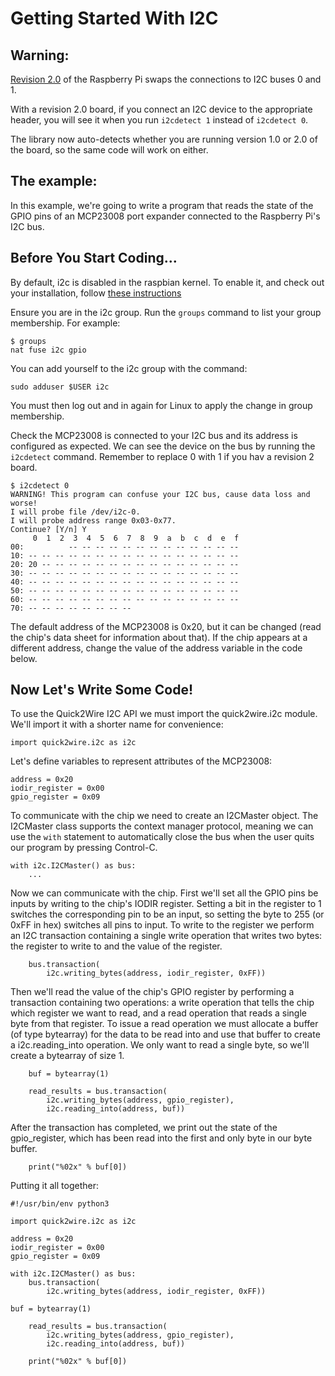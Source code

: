 Getting Started With I2C
========================


Warning:
-------

[Revision 2.0](http://www.raspberrypi.org/archives/1929) of the
Raspberry Pi swaps the connections to I2C buses 0 and 1.

With a revision 2.0 board, if you connect an I2C device to the
appropriate header, you will see it when you run `i2cdetect 1` instead
of `i2cdetect 0`.

The library now auto-detects whether you are running version 1.0 or
2.0 of the board, so the same code will work on either.

The example:
------------

In this example, we're going to write a program that reads the state
of the GPIO pins of an MCP23008 port expander connected to the
Raspberry Pi's I2C bus.

Before You Start Coding...
--------------------------

By default, i2c is disabled in the raspbian kernel. To enable it, and check out your installation, follow [these
instructions](http://quick2wire.com/articles/physical-python-part-1/)

Ensure you are in the i2c group.  Run the `groups` command to list
your group membership. For example:

    $ groups
    nat fuse i2c gpio

You can add yourself to the i2c group with the command:

    sudo adduser $USER i2c

You must then log out and in again for Linux to apply the change in
group membership.

Check the MCP23008 is connected to your I2C bus and its address is
configured as expected.  We can see the device on the bus by running
the `i2cdetect` command. Remember to replace 0 with 1 if you hav a revision 2 board.

    $ i2cdetect 0
    WARNING! This program can confuse your I2C bus, cause data loss and worse!
    I will probe file /dev/i2c-0.
    I will probe address range 0x03-0x77.
    Continue? [Y/n] Y
         0  1  2  3  4  5  6  7  8  9  a  b  c  d  e  f
    00:          -- -- -- -- -- -- -- -- -- -- -- -- -- 
    10: -- -- -- -- -- -- -- -- -- -- -- -- -- -- -- -- 
    20: 20 -- -- -- -- -- -- -- -- -- -- -- -- -- -- -- 
    30: -- -- -- -- -- -- -- -- -- -- -- -- -- -- -- -- 
    40: -- -- -- -- -- -- -- -- -- -- -- -- -- -- -- -- 
    50: -- -- -- -- -- -- -- -- -- -- -- -- -- -- -- -- 
    60: -- -- -- -- -- -- -- -- -- -- -- -- -- -- -- -- 
    70: -- -- -- -- -- -- -- --                         

The default address of the MCP23008 is 0x20, but it can be changed
(read the chip's data sheet for information about that).  If the chip
appears at a different address, change the value of the address
variable in the code below.

Now Let's Write Some Code!
--------------------------

To use the Quick2Wire I2C API we must import the quick2wire.i2c
module.  We'll import it with a shorter name for convenience:

    import quick2wire.i2c as i2c

Let's define variables to represent attributes of the MCP23008:

    address = 0x20
    iodir_register = 0x00
    gpio_register = 0x09

To communicate with the chip we need to create an I2CMaster object.  The
I2CMaster class supports the context manager protocol, meaning we can use
the `with` statement to automatically close the bus when the user
quits our program by pressing Control-C.

    with i2c.I2CMaster() as bus:
        ...

Now we can communicate with the chip.  First we'll set all the GPIO
pins be inputs by writing to the chip's IODIR register. Setting a bit
in the register to 1 switches the corresponding pin to be an input, so
setting the byte to 255 (or 0xFF in hex) switches all pins to input.
To write to the register we perform an I2C transaction containing a
single write operation that writes two bytes: the register to
write to and the value of the register.

        bus.transaction(
            i2c.writing_bytes(address, iodir_register, 0xFF))

Then we'll read the value of the chip's GPIO register by performing a
transaction containing two operations: a write operation that tells
the chip which register we want to read, and a read operation that
reads a single byte from that register.  To issue a read operation we
must allocate a buffer (of type bytearray) for the data to be read
into and use that buffer to create a i2c.reading_into operation.  We
only want to read a single byte, so we'll create a bytearray of size
1.

        buf = bytearray(1)
        
        read_results = bus.transaction(
            i2c.writing_bytes(address, gpio_register),
            i2c.reading_into(address, buf))

After the transaction has completed, we print out the state of the
gpio_register, which has been read into the first and only byte in our
byte buffer.

        print("%02x" % buf[0])

Putting it all together:

    #!/usr/bin/env python3
    
    import quick2wire.i2c as i2c
    
    address = 0x20
    iodir_register = 0x00
    gpio_register = 0x09
    
    with i2c.I2CMaster() as bus:    
        bus.transaction(
            i2c.writing_bytes(address, iodir_register, 0xFF))

	buf = bytearray(1)        

        read_results = bus.transaction(
            i2c.writing_bytes(address, gpio_register),
            i2c.reading_into(address, buf))
        
        print("%02x" % buf[0])
